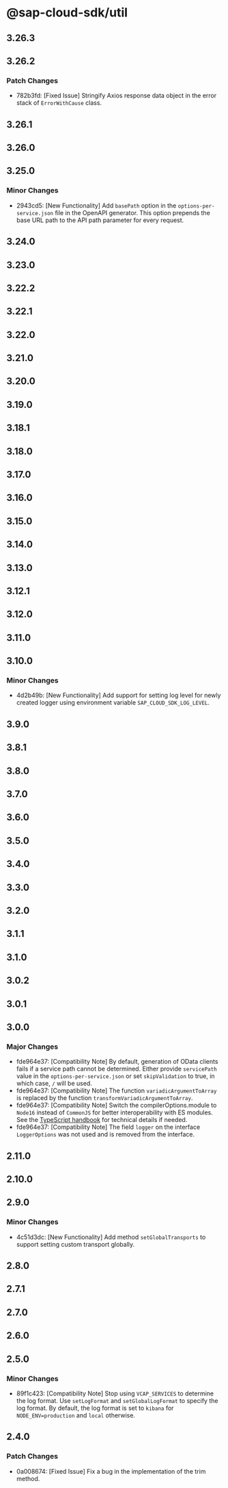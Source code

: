 # @sap-cloud-sdk/util

## 3.26.3

## 3.26.2

### Patch Changes

- 782b3fd: [Fixed Issue] Stringify Axios response data object in the error stack of `ErrorWithCause` class.

## 3.26.1

## 3.26.0

## 3.25.0

### Minor Changes

- 2943cd5: [New Functionality] Add `basePath` option in the `options-per-service.json` file in the OpenAPI generator. This option prepends the base URL path to the API path parameter for every request.

## 3.24.0

## 3.23.0

## 3.22.2

## 3.22.1

## 3.22.0

## 3.21.0

## 3.20.0

## 3.19.0

## 3.18.1

## 3.18.0

## 3.17.0

## 3.16.0

## 3.15.0

## 3.14.0

## 3.13.0

## 3.12.1

## 3.12.0

## 3.11.0

## 3.10.0

### Minor Changes

- 4d2b49b: [New Functionality] Add support for setting log level for newly created logger using environment variable `SAP_CLOUD_SDK_LOG_LEVEL`.

## 3.9.0

## 3.8.1

## 3.8.0

## 3.7.0

## 3.6.0

## 3.5.0

## 3.4.0

## 3.3.0

## 3.2.0

## 3.1.1

## 3.1.0

## 3.0.2

## 3.0.1

## 3.0.0

### Major Changes

- fde964e37: [Compatibility Note] By default, generation of OData clients fails if a service path cannot be determined. Either provide `servicePath` value in the `options-per-service.json` or set `skipValidation` to true, in which case, `/` will be used.
- fde964e37: [Compatibility Note] The function `variadicArgumentToArray` is replaced by the function `transformVariadicArgumentToArray`.
- fde964e37: [Compatibility Note] Switch the compilerOptions.module to `Node16` instead of `CommonJS` for better interoperability with ES modules. See the [TypeScript handbook](https://www.typescriptlang.org/docs/handbook/esm-node.html) for technical details if needed.
- fde964e37: [Compatibility Note] The field `logger` on the interface `LoggerOptions` was not used and is removed from the interface.

## 2.11.0

## 2.10.0

## 2.9.0

### Minor Changes

- 4c51d3dc: [New Functionality] Add method `setGlobalTransports` to support setting custom transport globally.

## 2.8.0

## 2.7.1

## 2.7.0

## 2.6.0

## 2.5.0

### Minor Changes

- 89f1c423: [Compatibility Note] Stop using `VCAP_SERVICES` to determine the log format. Use `setLogFormat` and `setGlobalLogFormat` to specify the log format. By default, the log format is set to `kibana` for `NODE_ENV=production` and `local` otherwise.

## 2.4.0

### Patch Changes

- 0a008674: [Fixed Issue] Fix a bug in the implementation of the trim method.
